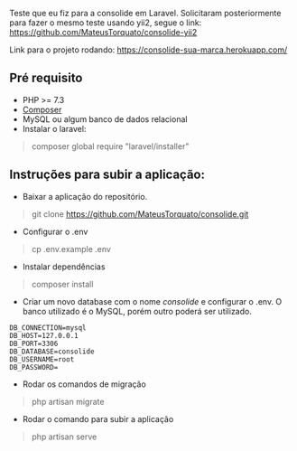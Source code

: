 Teste que eu fiz para a consolide em Laravel. Solicitaram posteriormente para fazer o mesmo teste usando yii2, segue o link:
https://github.com/MateusTorquato/consolide-yii2

Link para o projeto rodando: https://consolide-sua-marca.herokuapp.com/

Pré requisito
------------

* PHP >= 7.3
* [Composer](https://getcomposer.org/download/ "Composer")
* MySQL ou algum banco de dados relacional
* Instalar o laravel:
> composer global require "laravel/installer"

Instruções para subir a aplicação:
------------

* Baixar a aplicação do repositório.
> git clone https://github.com/MateusTorquato/consolide.git

* Configurar o .env
> cp .env.example .env

* Instalar dependências
> composer install

* Criar um novo database com o nome *consolide* e configurar o .env. O banco utilizado é o MySQL, porém outro poderá ser utilizado.
```
DB_CONNECTION=mysql
DB_HOST=127.0.0.1
DB_PORT=3306
DB_DATABASE=consolide
DB_USERNAME=root
DB_PASSWORD=
```
* Rodar os comandos de migração
> php artisan migrate

* Rodar o comando para subir a aplicação
> php artisan serve
